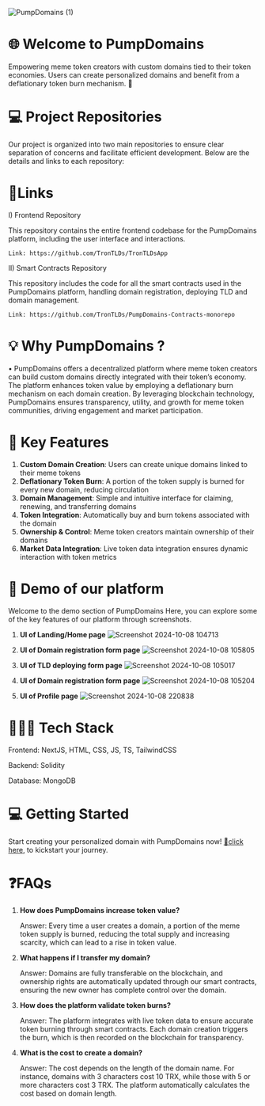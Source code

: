 ![PumpDomains (1)](https://github.com/user-attachments/assets/3b3f8786-298b-4cd8-8879-f5091ec90302)

# 🌐 Welcome to PumpDomains 
Empowering meme token creators with custom domains tied to their token economies. Users can create personalized domains and benefit from a deflationary token burn mechanism. 🚀

# 💻 Project Repositories
Our project is organized into two main repositories to ensure clear separation of concerns and facilitate efficient development. Below are the details and links to each repository:

# 🔗Links
I) Frontend Repository

This repository contains the entire frontend codebase for the PumpDomains platform, including the user interface and interactions.

    Link: https://github.com/TronTLDs/TronTLDsApp

II) Smart Contracts Repository

This repository includes the code for all the smart contracts used in the PumpDomains platform, handling domain registration, deploying TLD and domain management.
 

    Link: https://github.com/TronTLDs/PumpDomains-Contracts-monorepo

# 💡 Why PumpDomains ?
• PumpDomains offers a decentralized platform where meme token creators can build custom domains directly integrated with their token’s economy. The platform enhances token value by employing a deflationary burn mechanism on each domain creation. By leveraging blockchain technology, PumpDomains ensures transparency, utility, and growth for meme token communities, driving engagement and market participation.

# 🌱 Key Features

1. **Custom Domain Creation**: Users can create unique domains linked to their meme tokens
2. **Deflationary Token Burn**: A portion of the token supply is burned for every new domain, reducing circulation
3. **Domain Management**: Simple and intuitive interface for claiming, renewing, and transferring domains
4. **Token Integration**: Automatically buy and burn tokens associated with the domain
5. **Ownership & Control**: Meme token creators maintain ownership of their domains
6. **Market Data Integration**: Live token data integration ensures dynamic interaction with token metrics

# 🔮 Demo of our platform
Welcome to the demo section of PumpDomains Here, you can explore some of the key features of our platform through screenshots.

1) **UI of Landing/Home page**
![Screenshot 2024-10-08 104713](https://github.com/user-attachments/assets/275b4fe4-6813-412c-b5b3-a0571860acc9)

2) **UI of Domain registration form page**
![Screenshot 2024-10-08 105805](https://github.com/user-attachments/assets/79faa642-ce3e-4e2a-b388-6ca8121ed422)


3) **UI of TLD deploying form page**
![Screenshot 2024-10-08 105017](https://github.com/user-attachments/assets/024b91ed-a950-40b8-9f65-3e62a5d480db)

4) **UI of Domain registration form page**
![Screenshot 2024-10-08 105204](https://github.com/user-attachments/assets/3f331291-a2d6-4e69-8a8d-dfe655e870f5)

5) **UI of Profile page**
![Screenshot 2024-10-08 220838](https://github.com/user-attachments/assets/2acd3b19-4725-478e-a215-cf4e4b00fe0e)


# 👨🏻‍💻 Tech Stack

Frontend: NextJS, HTML, CSS, JS, TS, TailwindCSS

Backend: Solidity

Database: MongoDB

# 💻 Getting Started

Start creating your personalized domain with PumpDomains now! [🔗click here](https://tldapp.vercel.app/), to kickstart your journey.

# ❓FAQs

1. **How does PumpDomains increase token value?**

    Answer: Every time a user creates a domain, a portion of the meme token supply is burned, reducing the total supply and increasing scarcity, which can lead to a rise in token value.

2. **What happens if I transfer my domain?**

    Answer: Domains are fully transferable on the blockchain, and ownership rights are automatically updated through our smart contracts, ensuring the new owner has complete control over the domain.

3. **How does the platform validate token burns?**

    Answer: The platform integrates with live token data to ensure accurate token burning through smart contracts. Each domain creation triggers the burn, which is then recorded on the blockchain for transparency.

4. **What is the cost to create a domain?**

    Answer: The cost depends on the length of the domain name. For instance, domains with 3 characters cost 10 TRX, while those with 5 or more characters cost 3 TRX. The platform automatically calculates the cost based on domain length.